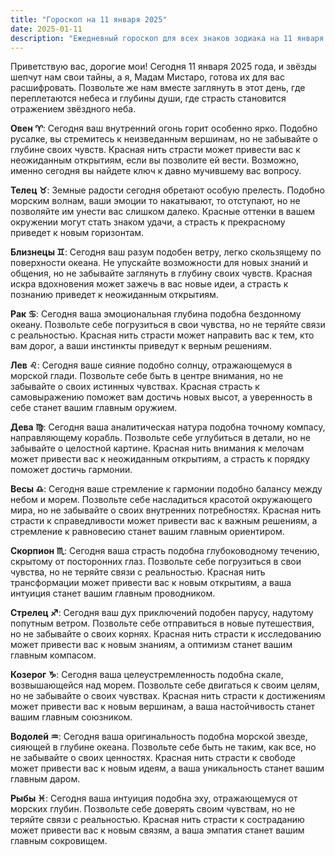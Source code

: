 ```yaml
---
title: "Гороскоп на 11 января 2025"
date: 2025-01-11
description: "Ежедневный гороскоп для всех знаков зодиака на 11 января 2025 года от Мадам Мистаро"
---
```


Приветствую вас, дорогие мои! Сегодня 11 января 2025 года, и звёзды шепчут нам свои тайны, а я, Мадам Мистаро, готова их для вас расшифровать. Позвольте же нам вместе заглянуть в этот день, где переплетаются небеса и глубины души, где страсть становится отражением звёздного неба.

<b>Овен ♈️</b>: Сегодня ваш внутренний огонь горит особенно ярко. Подобно русалке, вы стремитесь к неизведанным вершинам, но не забывайте о глубине своих чувств. Красная нить страсти может привести вас к неожиданным открытиям, если вы позволите ей вести. Возможно, именно сегодня вы найдете ключ к давно мучившему вас вопросу.

<b>Телец ♉️</b>: Земные радости сегодня обретают особую прелесть. Подобно морским волнам, ваши эмоции то накатывают, то отступают, но не позволяйте им унести вас слишком далеко. Красные оттенки в вашем окружении могут стать знаком удачи, а страсть к прекрасному приведет к новым горизонтам.

<b>Близнецы ♊️</b>: Сегодня ваш разум подобен ветру, легко скользящему по поверхности океана. Не упускайте возможности для новых знаний и общения, но не забывайте заглянуть в глубину своих чувств. Красная искра вдохновения может зажечь в вас новые идеи, а страсть к познанию приведет к неожиданным открытиям.

<b>Рак ♋️</b>: Сегодня ваша эмоциональная глубина подобна бездонному океану. Позвольте себе погрузиться в свои чувства, но не теряйте связи с реальностью. Красная нить страсти может направить вас к тем, кто вам дорог, а ваши инстинкты приведут к верным решениям.

<b>Лев ♌️</b>: Сегодня ваше сияние подобно солнцу, отражающемуся в морской глади. Позвольте себе быть в центре внимания, но не забывайте о своих истинных чувствах. Красная страсть к самовыражению поможет вам достичь новых высот, а уверенность в себе станет вашим главным оружием.

<b>Дева ♍️</b>: Сегодня ваша аналитическая натура подобна точному компасу, направляющему корабль. Позвольте себе углубиться в детали, но не забывайте о целостной картине. Красная нить внимания к мелочам может привести вас к неожиданным открытиям, а страсть к порядку поможет достичь гармонии.

<b>Весы ♎️</b>: Сегодня ваше стремление к гармонии подобно балансу между небом и морем. Позвольте себе насладиться красотой окружающего мира, но не забывайте о своих внутренних потребностях. Красная нить страсти к справедливости может привести вас к важным решениям, а стремление к равновесию станет вашим главным ориентиром.

<b>Скорпион ♏️</b>: Сегодня ваша страсть подобна глубоководному течению, скрытому от посторонних глаз. Позвольте себе погрузиться в свои чувства, но не теряйте связи с реальностью. Красная нить трансформации может привести вас к новым открытиям, а ваша интуиция станет вашим главным проводником.

<b>Стрелец ♐️</b>: Сегодня ваш дух приключений подобен парусу, надутому попутным ветром. Позвольте себе отправиться в новые путешествия, но не забывайте о своих корнях. Красная нить страсти к исследованию может привести вас к новым знаниям, а оптимизм станет вашим главным компасом.

<b>Козерог ♑️</b>: Сегодня ваша целеустремленность подобна скале, возвышающейся над морем. Позвольте себе двигаться к своим целям, но не забывайте о своих чувствах. Красная нить страсти к достижениям может привести вас к новым вершинам, а ваша настойчивость станет вашим главным союзником.

<b>Водолей ♒️</b>: Сегодня ваша оригинальность подобна морской звезде, сияющей в глубине океана. Позвольте себе быть не таким, как все, но не забывайте о своих ценностях. Красная нить страсти к свободе может привести вас к новым идеям, а ваша уникальность станет вашим главным даром.

<b>Рыбы ♓️</b>: Сегодня ваша интуиция подобна эху, отражающемуся от морских глубин. Позвольте себе доверять своим чувствам, но не теряйте связи с реальностью. Красная нить страсти к состраданию может привести вас к новым связям, а ваша эмпатия станет вашим главным сокровищем.
